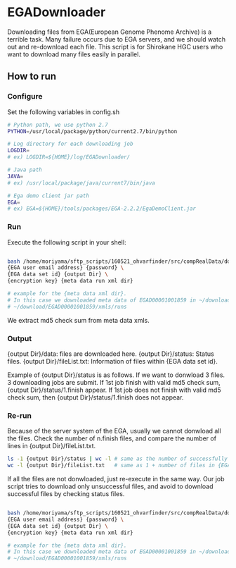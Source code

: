 EGADownloader
======================
Downloading files from EGA(European Genome Phenome Archive) is a terrible task.
Many failure occurs due to EGA servers, and we should watch out and re-download each file.
This script is for Shirokane HGC users who want to download many files easily in parallel.

How to run
----------
### Configure ###
Set the following variables in config.sh
```sh
# Python path, we use python 2.7
PYTHON=/usr/local/package/python/current2.7/bin/python

# Log directory for each downloading job
LOGDIR=
# ex) LOGDIR=${HOME}/log/EGADownloader/

# Java path
JAVA=
# ex) /usr/local/package/java/current7/bin/java

# Ega demo client jar path
EGA=
# ex) EGA=${HOME}/tools/packages/EGA-2.2.2/EgaDemoClient.jar
```

### Run ###
Execute the following script in your shell:
```sh

bash /home/moriyama/sftp_scripts/160521_ohvarfinder/src/compRealData/downloadEGA/runEGATools.sh \
{EGA user email address} {password} \
{EGA data set id} {output Dir} \
{encryption key} {meta data run xml dir}

# example for the {meta data xml dir}.
# In this case we downloaded meta data of EGAD00001001859 in ~/download/
# ~/download/EGAD00001001859/xmls/runs
```
We extract md5 check sum from meta data xmls.

### Output ###
{output Dir}/data: files are downloaded here.
{output Dir}/status: Status files.
{output Dir}/fileList.txt: Information of files within {EGA data set id}.

Example of {output Dir}/status is as follows.
If we want to donwload 3 files. 3 downloading jobs are submit. If 1st job finish with valid md5 check sum, {output Dir}/status/1.finish appear. If 1st job does not finish with valid md5 check sum, then {output Dir}/status/1.finish does not appear.

### Re-run ###
Because of the server system of the EGA, usually we cannot donwload all the files.
Check the number of n.finish files, and compare the number of lines in {output Dir}/fileList.txt.
```sh
ls -1 {output Dir}/status | wc -l # same as the number of successfully downloaded files.
wc -l {output Dir}/fileList.txt   # same as 1 + number of files in {EGA data set id}.
```
If all the files are not donwloaded, just re-execute in the same way. Our job script tries to download only unsuccessful files, and avoid to download successful files by checking status files.
```sh

bash /home/moriyama/sftp_scripts/160521_ohvarfinder/src/compRealData/downloadEGA/runEGATools.sh \
{EGA user email address} {password} \
{EGA data set id} {output Dir} \
{encryption key} {meta data run xml dir}

# example for the {meta data xml dir}.
# In this case we downloaded meta data of EGAD00001001859 in ~/download/
# ~/download/EGAD00001001859/xmls/runs
```